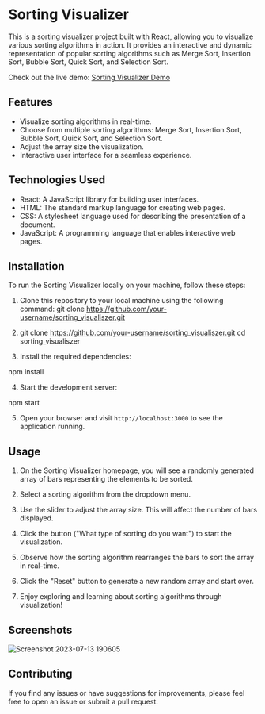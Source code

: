 # Sorting Visualizer

This is a sorting visualizer project built with React, allowing you to visualize various sorting algorithms in action. It provides an interactive and dynamic representation of popular sorting algorithms such as Merge Sort, Insertion Sort, Bubble Sort, Quick Sort, and Selection Sort.

Check out the live demo: [Sorting Visualizer Demo](https://piuspk.github.io/sorting_visualiszer/)

## Features

- Visualize sorting algorithms in real-time.
- Choose from multiple sorting algorithms: Merge Sort, Insertion Sort, Bubble Sort, Quick Sort, and Selection Sort.
- Adjust the array size the visualization.
- Interactive user interface for a seamless experience.

## Technologies Used

- React: A JavaScript library for building user interfaces.
- HTML: The standard markup language for creating web pages.
- CSS: A stylesheet language used for describing the presentation of a document.
- JavaScript: A programming language that enables interactive web pages.

## Installation

To run the Sorting Visualizer locally on your machine, follow these steps:

1. Clone this repository to your local machine using the following command:
   git clone https://github.com/your-username/sorting_visualiszer.git
   
2. git clone https://github.com/your-username/sorting_visualiszer.git
   cd sorting_visualiszer


3. Install the required dependencies:

npm install

4. Start the development server:

npm start

5. Open your browser and visit `http://localhost:3000` to see the application running.

## Usage

1. On the Sorting Visualizer homepage, you will see a randomly generated array of bars representing the elements to be sorted.

2. Select a sorting algorithm from the dropdown menu.

3. Use the slider to adjust the array size. This will affect the number of bars displayed.

5. Click the button ("What type of sorting do you want") to start the visualization.

6. Observe how the sorting algorithm rearranges the bars to sort the array in real-time.

8. Click the "Reset" button to generate a new random array and start over.

9. Enjoy exploring and learning about sorting algorithms through visualization!

## Screenshots

![Screenshot 2023-07-13 190605](https://github.com/piuspk/sorting_visualiszer/assets/99687905/fc140bd1-2a0b-46c6-bb7a-e5fd455eb011)

## Contributing
 If you find any issues or have suggestions for improvements, please feel free to open an issue or submit a pull request.




